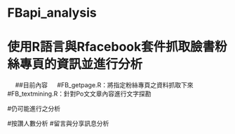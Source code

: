 # FBapi_analysis
# 使用R語言與Rfacebook套件抓取臉書粉絲專頁的資訊並進行分析
　
##目前內容
　
#FB_getpage.R：將指定粉絲專頁之資料抓取下來
#FB_textmining.R：針對Po文文章內容進行文字探勘
　
　
　
　

#仍可能進行之分析

#按讚人數分析
#留言與分享訊息分析
